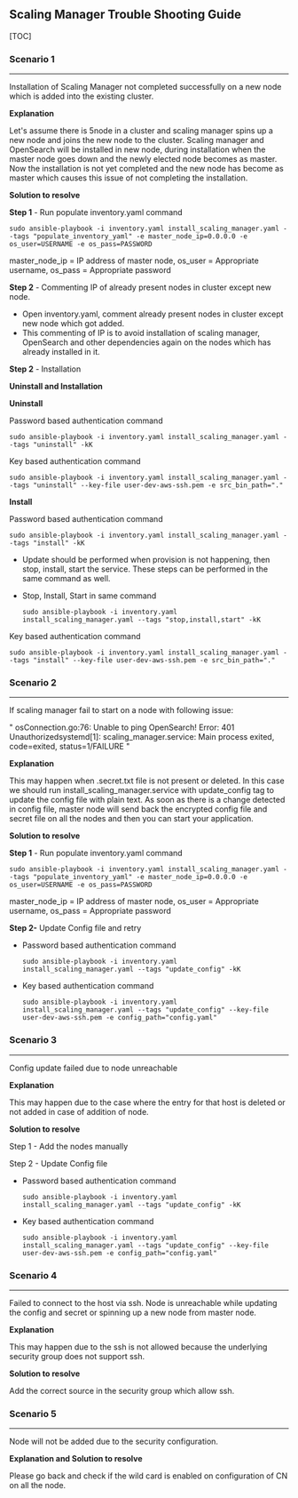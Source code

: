 ## Scaling Manager Trouble Shooting Guide



[TOC]

### Scenario 1

------

Installation of Scaling Manager not completed successfully on a new node which is added into the existing cluster.

**Explanation**

Let's assume there is 5node in a cluster and scaling manager spins up a new node and joins the new node to the cluster. Scaling manager and OpenSearch will be installed in new node, during installation when the master node goes down and the newly elected node becomes as master. Now the installation is not yet completed and the new node has become as master which causes this issue of not completing the installation.

**Solution to resolve**

**Step 1** - Run populate inventory.yaml command 

```master_node_ip
sudo ansible-playbook -i inventory.yaml install_scaling_manager.yaml --tags "populate_inventory_yaml" -e master_node_ip=0.0.0.0 -e os_user=USERNAME -e os_pass=PASSWORD
```

master_node_ip = IP address of master node,
os_user = Appropriate username,
os_pass = Appropriate password

**Step 2** - Commenting IP of already present nodes in cluster except new node.

- Open inventory.yaml, comment already present nodes in cluster except new node which got added.
- This commenting of IP is to avoid installation of scaling manager, OpenSearch and other dependencies again on the nodes which has already installed in it.

**Step 2** - Installation

**Uninstall and Installation**

**Uninstall**

Password based authentication command 

```
sudo ansible-playbook -i inventory.yaml install_scaling_manager.yaml --tags "uninstall" -kK
```

Key based authentication command 

```
sudo ansible-playbook -i inventory.yaml install_scaling_manager.yaml --tags "uninstall" --key-file user-dev-aws-ssh.pem -e src_bin_path="."
```

**Install**

Password based authentication command 

```
sudo ansible-playbook -i inventory.yaml install_scaling_manager.yaml --tags "install" -kK
```

- Update should be performed when provision is not happening, then stop, install, start the service. These steps can be performed in the same command as well.  

- Stop, Install, Start in same command 

  ```
  sudo ansible-playbook -i inventory.yaml install_scaling_manager.yaml --tags "stop,install,start" -kK
  ```

Key based authentication command

```
sudo ansible-playbook -i inventory.yaml install_scaling_manager.yaml --tags "install" --key-file user-dev-aws-ssh.pem -e src_bin_path="."
```



### Scenario 2

------

If scaling manager fail to start on a node with following issue:

" osConnection.go:76: Unable to ping OpenSearch! Error: 401 Unauthorizedsystemd[1]: scaling_manager.service: Main process exited, code=exited, status=1/FAILURE "

**Explanation**

This may happen when .secret.txt file is not present or deleted. In this case we should run install_scaling_manager.service with update_config tag to update the config file with plain text. As soon as there is a change detected in config file, master node will send back the encrypted config file and secret file on all the nodes and then you can start your application.

**Solution to resolve**

**Step 1** - Run populate inventory.yaml command 

```master_node_ip
sudo ansible-playbook -i inventory.yaml install_scaling_manager.yaml --tags "populate_inventory_yaml" -e master_node_ip=0.0.0.0 -e os_user=USERNAME -e os_pass=PASSWORD
```

master_node_ip = IP address of master node,
os_user = Appropriate username,
os_pass = Appropriate password

**Step 2-** Update Config file and retry

- Password based authentication command 

  ```
  sudo ansible-playbook -i inventory.yaml install_scaling_manager.yaml --tags "update_config" -kK
  ```

- Key based authentication command 

  ```
  sudo ansible-playbook -i inventory.yaml install_scaling_manager.yaml --tags "update_config" --key-file user-dev-aws-ssh.pem -e config_path="config.yaml"
  ```



### Scenario 3

------

Config update failed due to node unreachable

**Explanation**

This may happen due to the case where the entry for that host is deleted or not added in case of addition of node.

**Solution to resolve**

Step 1 - Add the nodes manually 

Step 2 - Update Config file

- Password based authentication command 

  ```
  sudo ansible-playbook -i inventory.yaml install_scaling_manager.yaml --tags "update_config" -kK
  ```

- Key based authentication command 

  ```
  sudo ansible-playbook -i inventory.yaml install_scaling_manager.yaml --tags "update_config" --key-file user-dev-aws-ssh.pem -e config_path="config.yaml"
  ```



### Scenario 4

------

Failed to connect to the host via ssh. Node is unreachable while updating the config and secret or spinning up a new node from master node. 

**Explanation**

This may happen due to the ssh is not allowed because the underlying security group does not support ssh.

**Solution to resolve**

Add the correct source in the security group which allow ssh.



### Scenario 5

------

Node will not be added due to the security configuration.

**Explanation and Solution to resolve**

Please go back and check if the wild card is enabled on configuration of CN on all the node.
